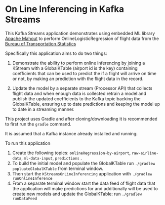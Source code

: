# On Line Inferencing in Kafka Streams

This Kafka Streams application demonstrates using embedded ML library [Apache Mahout](https://github.com/apache/mahout) to perform
OnlineLogisticRegression of flight data from the [Bureau of Transportation Statistics](https://www.transtats.bts.gov/DL_SelectFields.asp?Table_ID=236)

Specifically this application aims to do two things:

1. Demonstrate the ability to perform online inferencing by joining a KStream with a 
GlobalKTable (airport id is the key) containing coefficients that can be used to predict the
if a flight will arrive on time or not, by making an prediction with the flight data in the 
record.

2. Update the model by a separate stream (Processor API) that collects flight data and when
enough data is collected retrain a model and publish the updated coefficients to the Kafka topic
backing the GlobalKTable, ensuring up to date predictions and keeping the model up to date
in a streaming manner.


This project uses Gradle and after cloning/downloading it is recommended to first run the `gradle` command.

It is assumed that a Kafka instance already installed and running.

To run this application

1. Create the following topics: `onlineRegression-by-airport`, `raw-airline-data`, `ml-data-input`, `predictions` .
2. To build the initial model and populate the GlobalKTable run `./gradlew popluateGlobalKTable` from  terminal window.
3. Then start the `KStreamsOnLineInferencing` application with `./gradlew runOnlineInference`
3. From a separate terminal window start the data feed of flight data that the application will make predictions for and additionally will 
be used to create new models and update the GlobalKTable: run `./gradlew runDataFeed`


